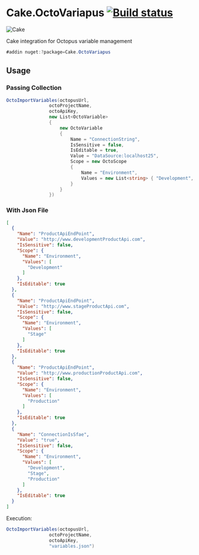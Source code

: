 # Cake.OctoVariapus [![Build status](https://ci.appveyor.com/api/projects/status/5q1klj3re9ebpuj3?svg=true)](https://ci.appveyor.com/project/osoykan/cake-octovariapus) 
![Cake](https://raw.githubusercontent.com/cake-contrib/graphics/a5cf0f881c390650144b2243ae551d5b9f836196/png/cake-contrib-medium.png)  

Cake integration for Octopus variable management

```csharp
#addin nuget:?package=Cake.OctoVariapus
```
## Usage

### Passing Collection

```csharp
OctoImportVariables(octopusUrl,
                octoProjectName,
                octoApiKey,
                new List<OctoVariable>
                {
                    new OctoVariable
                    {
                        Name = "ConnectionString",
                        IsSensitive = false,
                        IsEditable = true,
                        Value = "DataSource:localhost25",
                        Scope = new OctoScope
                        {
                            Name = "Environment",
                            Values = new List<string> { "Development", "Stage" }
                        }
                    }
                })
```
### With Json File

```json
[
  {
    "Name": "ProductApiEndPoint",
    "Value": "http://www.developmentProductApi.com",
    "IsSensitive": false,
    "Scope": {
      "Name": "Environment",
      "Values": [
        "Development"
      ]
    },
    "IsEditable": true
  },
  {
    "Name": "ProductApiEndPoint",
    "Value": "http://www.stageProductApi.com",
    "IsSensitive": false,
    "Scope": {
      "Name": "Environment",
      "Values": [
        "Stage"
      ]
    },
    "IsEditable": true
  },
  {
    "Name": "ProductApiEndPoint",
    "Value": "http://www.productionProductApi.com",
    "IsSensitive": false,
    "Scope": {
      "Name": "Environment",
      "Values": [
        "Production"
      ]
    },
    "IsEditable": true
  },
  {
    "Name": "ConnectionIsSfae",
    "Value": "true",
    "IsSensitive": false,
    "Scope": {
      "Name": "Environment",
      "Values": [
        "Development",
        "Stage",
        "Production"
      ]
    },
    "IsEditable": true
  }
]
```
Execution:

```csharp
OctoImportVariables(octopusUrl,
                octoProjectName,
                octoApiKey,
                "variables.json")
```
